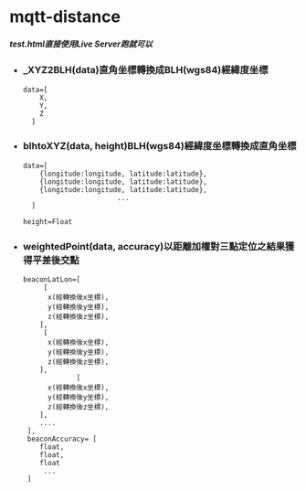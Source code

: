 # mqtt-distance
##### test.html直接使用Live Server跑就可以

*   ### _XYZ2BLH(data)直角坐標轉換成BLH(wgs84)經緯度坐標  
    ```
    data=[  
        X,  
        Y,  
        Z  
      ]
    ```
      
*   ### blhtoXYZ(data, height)BLH(wgs84)經緯度坐標轉換成直角坐標  
    ```
    data=[  
        {longitude:longitude, latitude:latitude},  
        {longitude:longitude, latitude:latitude},  
        {longitude:longitude, latitude:latitude}, 
                           ...
      ]
      
    height=Float
    ```
        
*   ### weightedPoint(data, accuracy)以距離加權對三點定位之結果獲得平差後交點  
    ```
    beaconLatLon=[  
         [  
          x(經轉換後x坐標),  
          y(經轉換後y坐標),  
          z(經轉換後z坐標),  
        ],  
         [  
          x(經轉換後x坐標),  
          y(經轉換後y坐標),  
          z(經轉換後z坐標),  
        ], 
                 [  
          x(經轉換後x坐標),  
          y(經轉換後y坐標),  
          z(經轉換後z坐標),  
        ], 
        ....
     ],
     beaconAccuracy= [
        float,
        float,
        float
         ...
     ] 
 
       
       ```
   

    

